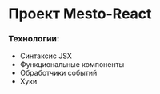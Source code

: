 # Проект Mesto-React

### Технологии:

* Синтаксис JSX
* Функциональные компоненты
* Обработчики событий
* Хуки
